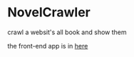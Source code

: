 # NovelCrawler
crawl a websit's all book and show them

the front-end app is in [here](https://github.com/zhuruliang/novel-crawler-vue)
